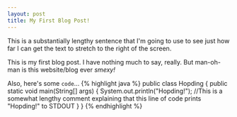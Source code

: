 ```yaml
---
layout: post
title: My First Blog Post!
---
```


This is a substantially lengthy sentence that I'm going to use to see just how far I can get the text to stretch to the right of the screen.

This is my first blog post. I have nothing much to say, really. But man-oh-man is this website/blog ever *smexy!*

Also, here's some `code`...
{% highlight java %}
public class Hopding {
  public static void main(String[] args) {
    System.out.println("Hopding!"); //This is a somewhat lengthy comment explaining that this line of code prints "Hopding!" to STDOUT
  }
}
{% endhighlight %}
